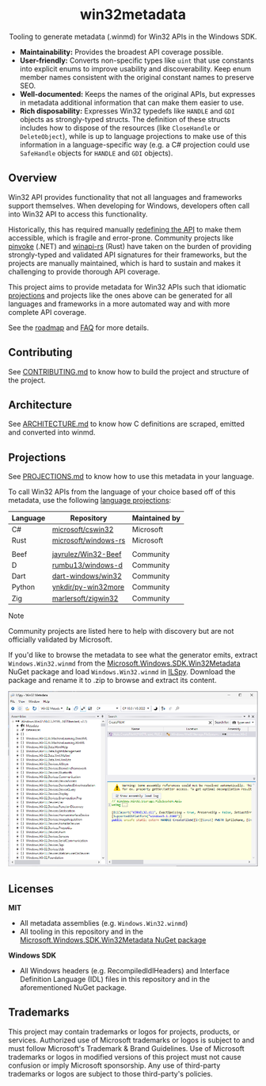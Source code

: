 <h1 align="center">
  win32metadata
</h1>

<p align="center">
  Tooling to generate metadata (.winmd) for Win32 APIs in the Windows SDK.
</p>

- **Maintainability:** Provides the broadest API coverage possible.
- **User-friendly:** Converts non-specific types like `uint` that use constants into explicit enums to improve usability and discoverability. Keep enum member names consistent with the original constant names to preserve SEO.
- **Well-documented:** Keeps the names of the original APIs, but expresses in metadata additional information that can make them easier to use.
- **Rich disposability:** Expresses Win32 typedefs like `HANDLE` and `GDI` objects as strongly-typed structs. The definition of these structs includes how to dispose of the resources (like `CloseHandle` or `DeleteObject`), while is up to language projections to make use of this information in a language-specific way (e.g. a C# projection could use `SafeHandle` objects for `HANDLE` and `GDI` objects).

## Overview

Win32 API provides functionality that not all languages and frameworks support themselves. When developing for Windows, developers often call into Win32 API to access this functionality.

Historically, this has required manually [redefining the API](http://pinvoke.net/) to make them accessible, which is fragile and error-prone. Community projects like [pinvoke](https://github.com/dotnet/pinvoke) (.NET) and [winapi-rs](https://github.com/retep998/winapi-rs) (Rust) have taken on the burden of providing strongly-typed and validated API signatures for their frameworks, but the projects are manually maintained, which is hard to sustain and makes it challenging to provide thorough API coverage.

This project aims to provide metadata for Win32 APIs such that idiomatic [projections](./docs/projections.md) and projects like the ones above can be generated for all languages and frameworks in a more automated way and with more complete API coverage.

See the [roadmap](./docs/roadmap.md) and [FAQ](./docs/faq.md) for more details.

## Contributing

See [CONTRIBUTING.md](./CONTRIBUTING.md) to know how to build the project and structure of the project.

## Architecture

See [ARCHITECTURE.md](docs/architecture.md) to know how C definitions are scraped, emitted and converted into winmd.

## Projections

See [PROJECTIONS.md](docs/projections.md) to know how to use this metadata in your language.

To call Win32 APIs from the language of your choice based off of this metadata, use the following [language projections](./docs/projections.md):

Language|Repository|Maintained by
---|---|---
C#|[microsoft/cswin32](https://github.com/microsoft/cswin32)|Microsoft
Rust|[microsoft/windows-rs](https://github.com/microsoft/windows-rs)|Microsoft
||
Beef|[jayrulez/Win32-Beef](https://github.com/jayrulez/Win32-Beef)|Community
D|[rumbu13/windows-d](https://github.com/rumbu13/windows-d)|Community
Dart|[dart-windows/win32](https://github.com/dart-windows/win32)|Community
Python|[ynkdir/py-win32more](https://github.com/ynkdir/py-win32more)|Community
Zig|[marlersoft/zigwin32](https://github.com/marlersoft/zigwin32)|Community

> [!NOTE]
> Community projects are listed here to help with discovery but are not officially validated by Microsoft.

If you'd like to browse the metadata to see what the generator emits, extract `Windows.Win32.winmd` from the [Microsoft.Windows.SDK.Win32Metadata](https://www.nuget.org/packages/Microsoft.Windows.SDK.Win32Metadata) NuGet package and load `Windows.Win32.winmd` in [ILSpy](https://github.com/icsharpcode/ILSpy/releases/latest). Download the package and rename it to .zip to browse and extract its content.

![ILSpy with winmd](./images/ILSpyWithWinmd.png)

## Licenses

**MIT**
* All metadata assemblies (e.g. `Windows.Win32.winmd`)
* All tooling in this repository and in the [Microsoft.Windows.SDK.Win32Metadata NuGet package](https://www.nuget.org/packages/Microsoft.Windows.SDK.Win32Metadata/)

**Windows SDK**
* All Windows headers (e.g. RecompiledIdlHeaders) and Interface Definition Language (IDL) files in this repository and in the aforementioned NuGet package.

## Trademarks

This project may contain trademarks or logos for projects, products, or services. Authorized use of Microsoft trademarks or logos is subject to and must follow Microsoft's Trademark & Brand Guidelines. Use of Microsoft trademarks or logos in modified versions of this project must not cause confusion or imply Microsoft sponsorship. Any use of third-party trademarks or logos are subject to those third-party's policies.

